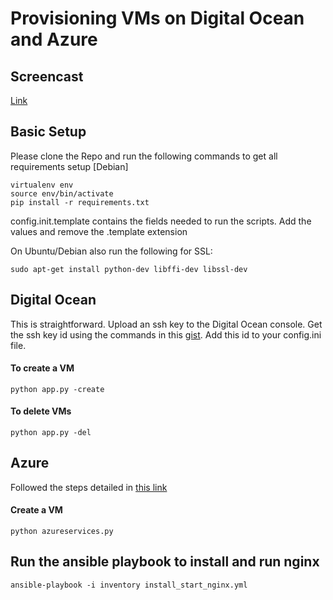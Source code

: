 # Provisioning VMs on Digital Ocean and Azure

## Screencast

[Link](screencast/final_screencast.mp4)

## Basic Setup

Please clone the Repo and run the following commands to get all requirements setup [Debian]

```
virtualenv env
source env/bin/activate
pip install -r requirements.txt
```

config.init.template contains the fields needed to run the scripts. Add the values and remove the .template extension


On Ubuntu/Debian also run the following for SSL:

```
sudo apt-get install python-dev libffi-dev libssl-dev
```

## Digital Ocean

This is straightforward. Upload an ssh key to the Digital Ocean console. Get the ssh key id using the commands in this [gist](https://gist.github.com/rchakra3/7788caff59b64b5adb39). Add this id to your config.ini file.


#### To create a VM

```
python app.py -create
```

#### To delete VMs

```
python app.py -del
```


## Azure

Followed the steps detailed in [this link](https://gist.github.com/rchakra3/b6703a9d5c66e6fc9a7d)

#### Create a VM

```
python azureservices.py
```


## Run the ansible playbook to install and run nginx

```
ansible-playbook -i inventory install_start_nginx.yml
```